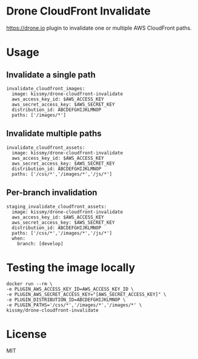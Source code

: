 # Drone CloudFront Invalidate
https://drone.io plugin to invalidate one 
or multiple AWS CloudFront paths.

# Usage
## Invalidate a single path
```
invalidate_cloudfront_images:
  image: kissmy/drone-cloudfront-invalidate
  aws_access_key_id: $AWS_ACCESS_KEY
  aws_secret_access_key: $AWS_SECRET_KEY
  distribution_id: ABCDEFGHIJKLMNOP
  paths: ['/images/*']
```

## Invalidate multiple paths
```
invalidate_cloudfront_assets:
  image: kissmy/drone-cloudfront-invalidate
  aws_access_key_id: $AWS_ACCESS_KEY
  aws_secret_access_key: $AWS_SECRET_KEY
  distribution_id: ABCDEFGHIJKLMNOP
  paths: ['/css/*','/images/*','/js/*']
```

## Per-branch invalidation
```
staging_invalidate_cloudfront_assets:
  image: kissmy/drone-cloudfront-invalidate
  aws_access_key_id: $AWS_ACCESS_KEY
  aws_secret_access_key: $AWS_SECRET_KEY
  distribution_id: ABCDEFGHIJKLMNOP
  paths: ['/css/*','/images/*','/js/*']
  when:
    branch: [develop]
```

# Testing the image locally
```
docker run --rm \
-e PLUGIN_AWS_ACCESS_KEY_ID=AWS_ACCESS_KEY_ID \
-e PLUGIN_AWS_SECRET_ACCESS_KEY="[AWS_SECRET_ACCESS_KEY]" \
-e PLUGIN_DISTRIBUTION_ID=ABCDEFGHIJKLMNOP \
-e PLUGIN_PATHS='/css/*','/images/*','/images/*' \
kissmy/drone-cloudfront-invalidate
```
# License
MIT